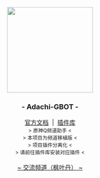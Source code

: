 <div align="center">
    <img src="https://docs.adachi.top/images/adachi.png" width="200"/>
    <h3>- Adachi-GBOT -</h3>
    <div>
        <a href="https://docs.ethreal.cn" target="_blank">官方文档</a> &nbsp;|&nbsp;
        <a href="https://github.com/Extrwave/Adachi-Plugin" target="_blank">插件库</a>
    </div>
    <small>&gt; 原神Q频道助手 &lt;</small>
    <br>
    <small>&gt; 本项目为频道移植版 &lt;</small>
    <br>
    <small>&gt; 项目插件分离化 &lt;</small>    
    <br>
    <small>&gt; 请前往插件库安装对应插件 &lt;</small>
    <div>
        <br/>
        <a href="https://pd.qq.com/s/7skooapj3">~ 交流频道（枫叶丹） ~</a>
    </div>
</div>

<div align="center">
<br>
</div>


